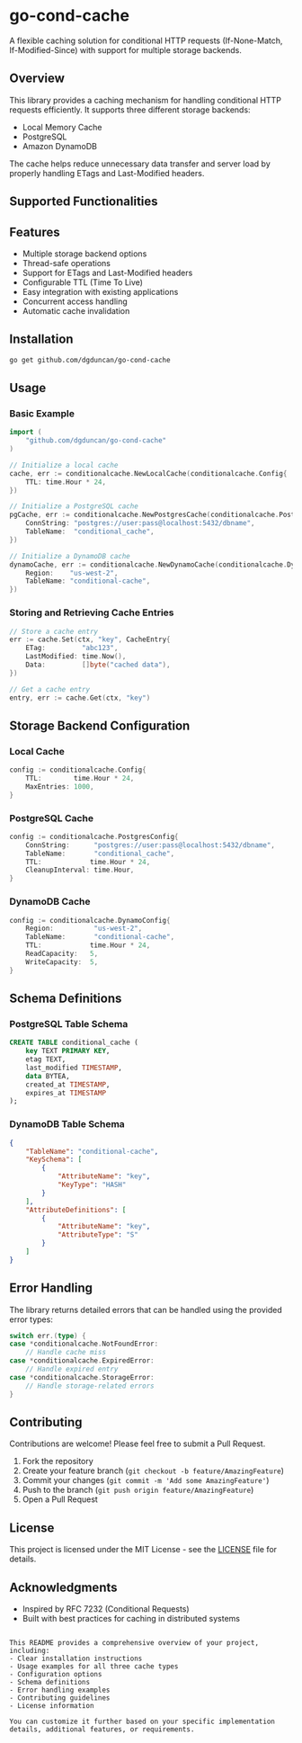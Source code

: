 # go-cond-cache

A flexible caching solution for conditional HTTP requests (If-None-Match, If-Modified-Since) with support for multiple storage backends.

## Overview

This library provides a caching mechanism for handling conditional HTTP requests efficiently. It supports three different storage backends:
- Local Memory Cache
- PostgreSQL
- Amazon DynamoDB

The cache helps reduce unnecessary data transfer and server load by properly handling ETags and Last-Modified headers.

## Supported Functionalities



## Features

- Multiple storage backend options
- Thread-safe operations
- Support for ETags and Last-Modified headers
- Configurable TTL (Time To Live)
- Easy integration with existing applications
- Concurrent access handling
- Automatic cache invalidation

## Installation

```bash
go get github.com/dgduncan/go-cond-cache
```

## Usage

### Basic Example

```go
import (
    "github.com/dgduncan/go-cond-cache"
)

// Initialize a local cache
cache, err := conditionalcache.NewLocalCache(conditionalcache.Config{
    TTL: time.Hour * 24,
})

// Initialize a PostgreSQL cache
pgCache, err := conditionalcache.NewPostgresCache(conditionalcache.PostgresConfig{
    ConnString: "postgres://user:pass@localhost:5432/dbname",
    TableName:  "conditional_cache",
})

// Initialize a DynamoDB cache
dynamoCache, err := conditionalcache.NewDynamoCache(conditionalcache.DynamoConfig{
    Region:    "us-west-2",
    TableName: "conditional-cache",
})
```

### Storing and Retrieving Cache Entries

```go
// Store a cache entry
err := cache.Set(ctx, "key", CacheEntry{
    ETag:         "abc123",
    LastModified: time.Now(),
    Data:         []byte("cached data"),
})

// Get a cache entry
entry, err := cache.Get(ctx, "key")
```

## Storage Backend Configuration

### Local Cache

```go
config := conditionalcache.Config{
    TTL:        time.Hour * 24,
    MaxEntries: 1000,
}
```

### PostgreSQL Cache

```go
config := conditionalcache.PostgresConfig{
    ConnString:      "postgres://user:pass@localhost:5432/dbname",
    TableName:       "conditional_cache",
    TTL:            time.Hour * 24,
    CleanupInterval: time.Hour,
}
```

### DynamoDB Cache

```go
config := conditionalcache.DynamoConfig{
    Region:          "us-west-2",
    TableName:       "conditional-cache",
    TTL:            time.Hour * 24,
    ReadCapacity:   5,
    WriteCapacity:  5,
}
```

## Schema Definitions

### PostgreSQL Table Schema

```sql
CREATE TABLE conditional_cache (
    key TEXT PRIMARY KEY,
    etag TEXT,
    last_modified TIMESTAMP,
    data BYTEA,
    created_at TIMESTAMP,
    expires_at TIMESTAMP
);
```

### DynamoDB Table Schema

```json
{
    "TableName": "conditional-cache",
    "KeySchema": [
        {
            "AttributeName": "key",
            "KeyType": "HASH"
        }
    ],
    "AttributeDefinitions": [
        {
            "AttributeName": "key",
            "AttributeType": "S"
        }
    ]
}
```

## Error Handling

The library returns detailed errors that can be handled using the provided error types:

```go
switch err.(type) {
case *conditionalcache.NotFoundError:
    // Handle cache miss
case *conditionalcache.ExpiredError:
    // Handle expired entry
case *conditionalcache.StorageError:
    // Handle storage-related errors
}
```

## Contributing

Contributions are welcome! Please feel free to submit a Pull Request.

1. Fork the repository
2. Create your feature branch (`git checkout -b feature/AmazingFeature`)
3. Commit your changes (`git commit -m 'Add some AmazingFeature'`)
4. Push to the branch (`git push origin feature/AmazingFeature`)
5. Open a Pull Request

## License

This project is licensed under the MIT License - see the [LICENSE](LICENSE) file for details.

## Acknowledgments

- Inspired by RFC 7232 (Conditional Requests)
- Built with best practices for caching in distributed systems
```

This README provides a comprehensive overview of your project, including:
- Clear installation instructions
- Usage examples for all three cache types
- Configuration options
- Schema definitions
- Error handling examples
- Contributing guidelines
- License information

You can customize it further based on your specific implementation details, additional features, or requirements.

